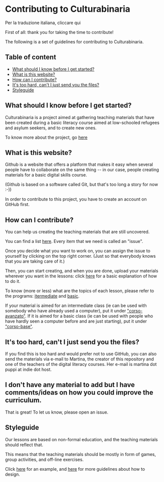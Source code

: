 # Contributing to Culturabinaria

Per la traduzione italiana, cliccare qui

First of all: thank you for taking the time to contribute!

The following is a set of guidelines for contributing to Culturabinaria.

## Table of content

* [What should I know before I get started?](#what-should-I-know-before-I-get-started) <br />
* [What is this website?](#what-is-this-website) <br />
* [How can I contribute?](#how-can-I-contribute) <br />
* [It's too hard, can't I just send you the files?](#it-s-too-hard-can-t-I-just-send-you-the-files) <br />
* [Styleguide](#Styleguide) <br />

## What should I know before I get started?
Culturabinaria is a project aimed at gathering teaching materials that have been created during a basic literacy course aimed at low-schooled refugees and asylum seekers, and to create new ones.

To know more about the project, go [here](https://github.com/nam-301/culturabinaria/blob/master/README.md)

## What is this website?
Github is a website that offers a platform that makes it easy when several people have to collaborate on the same thing -- in our case, people creating materials for a basic digital skills course.

(Github is based on a software called Git, but that's too long a story for now :-))

In order to contribute to this project, you have to create an account on GitHub first.

## How can I contribute?
You can help us creating the teaching materials that are still uncovered.

You can find a list [here](https://github.com/nam-301/culturabinaria/issues). Every item that we need is called an "issue".

Once you decide what you want to work on, you can assign the issue to yourself by clicking on the top right corner. (Just so that everybody knows that you are taking care of it.)

Then, you can start creating, and when you are done, upload your materials wherever you want in the lessons: click [here](https://github.com/nam-301/culturabinaria/wiki/Info-&-istruzioni-su-come-contribuire) for a basic explanation of how to do it.

To know (more or less) what are the topics of each lesson, please refer to the programs: [itermediate](https://github.com/nam-301/culturabinaria/blob/master/corso-avanzato/programma-corso-avanzato.md) and [basic](https://github.com/nam-301/culturabinaria/blob/master/corso-base/programma-corso-BASE.md).

If your material is aimed for an intermediate class (ie can be used with somebody who have already used a computer), put it under ["corso-avanzato"](https://github.com/nam-301/culturabinaria/tree/master/corso-avanzato). If it is aimed for a basic class (ie can be used with people who have hardly seen a computer before and are just starting), put it under ["corso-base"](https://github.com/nam-301/culturabinaria/tree/master/corso-base).

## It's too hard, can't I just send you the files?
If you find this is too hard and would prefer not to use GitHub, you can also send the materials via e-mail to Martina, the creator of this repository and one of the teachers of the digital literacy courses. Her e-mail is martina dot puppi at indie dot host.

## I don't have any material to add but I have comments/ideas on how you could improve the curriculum.
That is great! To let us know, please open an issue.

## Styleguide
Our lessons are based on non-formal education, and the teaching materials should reflect that.

This means that the teaching materials should be mostly in form of games, group activities, and off-line exercises.

Click [here](https://github.com/nam-301/culturabinaria/tree/master/corso-avanzato/lez02/file-vs-cartelle) for an example, and [here](https://github.com/nam-301/culturabinaria/blob/master/train-the-trainers-febbraio-2018/metodi-per-superare-approccio-frontale.pdf) for more guidelines about how to design. 

